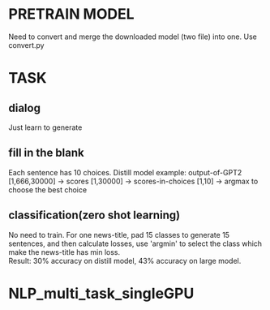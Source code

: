 # PRETRAIN MODEL
Need to convert and merge the downloaded model (two file) into one. Use convert.py


# TASK

## dialog
Just learn to generate

## fill in the blank
Each sentence has 10 choices. Distill model example: output-of-GPT2 [1,666,30000] -> scores [1,30000] -> scores-in-choices [1,10] -> argmax to choose the best choice

## classification(zero shot learning)
No need to train. For one news-title, pad 15 classes to generate 15 sentences, and then calculate losses, use 'argmin' to select the class which make the news-title has min loss.  
Result: 30% accuracy on distill model, 43% accuracy on large model.
# NLP_multi_task_singleGPU
